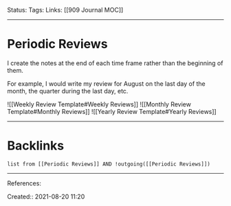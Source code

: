 Status: 
Tags: 
Links: [[909 Journal MOC]]
___
# Periodic Reviews
I create the notes at the end of each time frame rather than the beginning of them.

For example, I would write my review for August on the last day of the month, the quarter during the last day, etc.

![[Weekly Review Template#Weekly Reviews]]
![[Monthly Review Template#Monthly Reviews]]
![[Yearly Review Template#Yearly Reviews]]
___
# Backlinks
```dataview
list from [[Periodic Reviews]] AND !outgoing([[Periodic Reviews]])
```
___
References:

Created:: 2021-08-20 11:20
